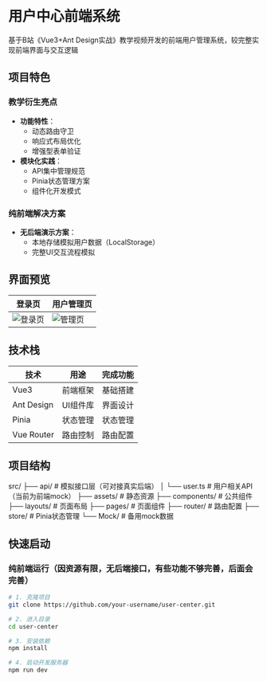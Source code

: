 # 用户中心前端系统

基于B站《Vue3+Ant Design实战》教学视频开发的前端用户管理系统，较完整实现前端界面与交互逻辑

##  项目特色

### 教学衍生亮点
- **功能特性**：
  - 动态路由守卫
  - 响应式布局优化
  - 增强型表单验证
- **模块化实践**：
  - API集中管理规范
  - Pinia状态管理方案
  - 组件化开发模式

### 纯前端解决方案
- **无后端演示方案**：
  - 本地存储模拟用户数据（LocalStorage）
  - 完整UI交互流程模拟

##  界面预览

| 登录页 | 用户管理页 |
|--------|------------|
| ![登录页](screenshots/login.png) | ![管理页](screenshots/admin.png) |


##  技术栈

| 技术        | 用途                 | 完成功能       |
|-------------|----------------------|------------------|
| Vue3        | 前端框架             |  基础搭建    |
| Ant Design  | UI组件库             |  界面设计    |
| Pinia       | 状态管理             |  状态管理    |
| Vue Router  | 路由控制             |   路由配置    |

## 项目结构
src/
├── api/            # 模拟接口层（可对接真实后端）
│   └── user.ts     # 用户相关API（当前为前端mock）
├── assets/         # 静态资源
├── components/     # 公共组件
├── layouts/        # 页面布局
├── pages/          # 页面组件
├── router/         # 路由配置
├── store/          # Pinia状态管理
└── Mock/           # 备用mock数据

##  快速启动

### 纯前端运行（因资源有限，无后端接口，有些功能不够完善，后面会完善）
```bash
# 1. 克隆项目
git clone https://github.com/your-username/user-center.git

# 2. 进入目录
cd user-center

# 3. 安装依赖
npm install

# 4. 启动开发服务器
npm run dev
